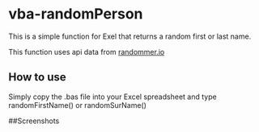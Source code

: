# vba-randomPerson
 This is a simple function for Exel that returns a random first or last name.

This function uses api data from [randommer.io](https://randomer.io)

 ## How to use 
 Simply copy the .bas file into your Excel spreadsheet and type randomFirstName() or randomSurName()

 ##Screenshots


